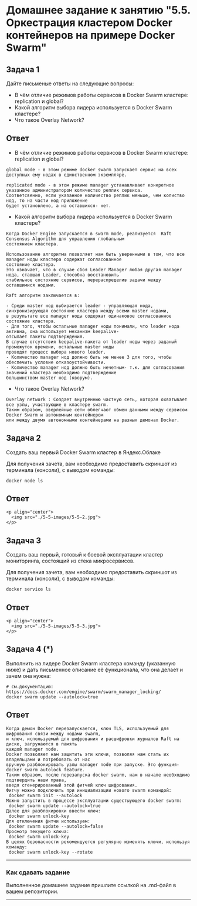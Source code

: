# Домашнее задание к занятию "5.5. Оркестрация кластером Docker контейнеров на примере Docker Swarm"

## Задача 1

Дайте письменые ответы на следующие вопросы:

- В чём отличие режимов работы сервисов в Docker Swarm кластере: replication и global?
- Какой алгоритм выбора лидера используется в Docker Swarm кластере?
- Что такое Overlay Network?

## Ответ

- В чём отличие режимов работы сервисов в Docker Swarm кластере: replication и global?

```
global mode - в этом режиме docker swarm запускает сервис на всех доступных ему нодах в единственном экземпляре.

replicated mode - в этом режиме manager устанавливает конкретное указанное администратором количество реплик сервиса. 
Соответсвенно, если указанное количество реплик меньше, чем колиство нод, то на части нод приложение 
будет установлено, а на оставшихся- нет.
```

- Какой алгоритм выбора лидера используется в Docker Swarm кластере?

```
Когда Docker Engine запускается в swarm mode, реализуется  Raft Consensus Algorithm для управления глобальным 
состоянием кластера.

Использование алгоритма позволяет нам быть уверенными в том, что все manager ноды кластера содержат согласованное 
состояние кластера.
Это означает, что в случае сбоя Leader Manager любая другая manager нода, ставшая Leader, способна восстановить 
стабильное состояние сервисов, перераспределив задачи между оставшимися нодами.

Raft алгоритм заключается в:

- Среди master нод выбирается leader - управляющая нода, синхронизирующая состояние кластера между всеми master нодами,
в результате все manager ноды содержат одинаковое согласованное состояние кластера.  
- Для того, чтобы остальные manager ноды понимали, что leader нода активна, она использует механизм keepalive- 
отсылает пакеты подтверждения. 
В случае отсутствия keepalive-пакета от leader ноды через заданый промежуток времени, остальные master ноды 
проводят процесс выбора нового leader.  
- Количество manager нод должно быть не менее 3 для того, чтобы обеспечить условие отказоустойчивости. 
- Количество manager нод должно быть нечетным- т.к. для согласования значений кластера необходимо подтверждение 
большинством master нод (кворум).
```

- Что такое Overlay Network?

```
Overlay network : Создает внутреннюю частную сеть, которая охватывает все узлы, участвующие в кластере swarm. 
Таким образом, оверлейные сети облегчают обмен данными между сервисом Docker Swarm и автономным контейнером 
или между двумя автономными контейнерами на разных демонах Docker.
```

## Задача 2

Создать ваш первый Docker Swarm кластер в Яндекс.Облаке

Для получения зачета, вам необходимо предоставить скриншот из терминала (консоли), с выводом команды:
```
docker node ls
```

## Ответ

```
<p align="center">
  <img src="./5-5-images/5-5-2.jpg">
</p>
```

## Задача 3

Создать ваш первый, готовый к боевой эксплуатации кластер мониторинга, состоящий из стека микросервисов.

Для получения зачета, вам необходимо предоставить скриншот из терминала (консоли), с выводом команды:
```
docker service ls
```

## Ответ
```
<p align="center">
  <img src="./5-5-images/5-5-3.jpg">
</p>
```

## Задача 4 (*)

Выполнить на лидере Docker Swarm кластера команду (указанную ниже) и дать письменное описание её функционала, что она делает и зачем она нужна:
```
# см.документацию: https://docs.docker.com/engine/swarm/swarm_manager_locking/
docker swarm update --autolock=true
```
## Ответ
```
Когда демон Docker перезапускается, ключ TLS, используемый для шифрования связи между нодами swarm, 
и ключ, используемый для шифрования и расшифровки журналов Raft на диске, загружаются в память 
каждой manager node. 
Docker позволяет нам защитить эти ключи, позволяя нам стать их владельцами и потребовать от нас 
вручную разблокировать узлы manager node при запуске. Это функция- docker swarm autolock feature. 
Таким образом, после перезапуска docker swarm, нам в начале необходимо подтвердить наши права, 
введя сгенерированный этой фитчей ключ шифрования.
Фитчу можно подключить при инициализации нового swarm командой:
 docker swarm init --autolock
Можно запустить в процессе эксплуатации сущестыующего docker swarm:
 docker swarm update --autolock=true
Далее для разблокировки ввести ключ:
 docker swarm unlock-key
Для отключения фитчи используем:
 docker swarm update --autolock=false
Просмотр текущего ключа:
 docker swarm unlock-key
В целях безопасности рекомендуется регулярно изменять ключи, используя команду:
 docker swarm unlock-key --rotate
```

---

### Как cдавать задание

Выполненное домашнее задание пришлите ссылкой на .md-файл в вашем репозитории.

---
